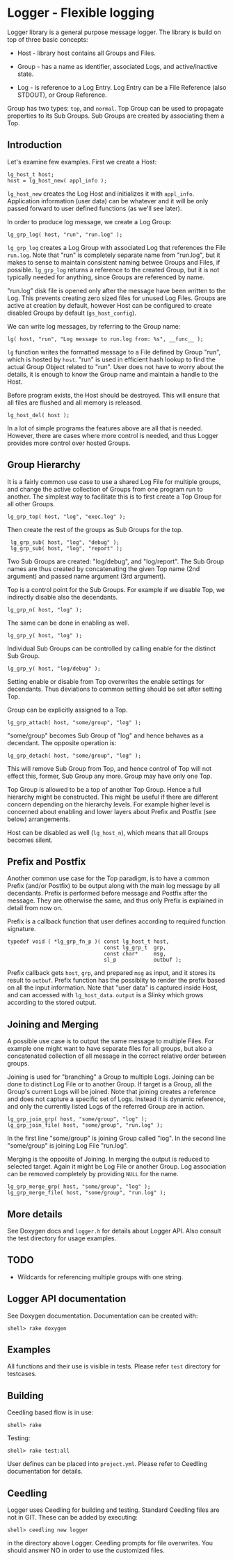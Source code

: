 # Logger - Flexible logging

Logger library is a general purpose message logger. The library is
build on top of three basic concepts:

* Host - library host contains all Groups and Files.

* Group - has a name as identifier, associated Logs, and
  active/inactive state.

* Log - is reference to a Log Entry. Log Entry can be a File Reference
  (also STDOUT), or Group Reference.

Group has two types: `top`, and `normal`. Top Group can be used to
propagate properties to its Sub Groups. Sub Groups are created by
associating them a Top.

## Introduction

Let's examine few examples. First we create a Host:

    lg_host_t host;
    host = lg_host_new( appl_info );

`lg_host_new` creates the Log Host and initializes it with
`appl_info`. Application information (user data) can be whatever and
it will be only passed forward to user defined functions (as we'll see
later).

In order to produce log message, we create a Log Group:

    lg_grp_log( host, "run", "run.log" );

`lg_grp_log` creates a Log Group with associated Log that references
the File `run.log`. Note that "run" is completely separate name from
"run.log", but it makes to sense to maintain consistent naming betwee
Groups and Files, if possible. `lg_grp_log` returns a reference to the
created Group, but it is not typically needed for anything, since
Groups are referenced by name.

"run.log" disk file is opened only after the message have been written
to the Log. This prevents creating zero sized files for unused Log
Files. Groups are active at creation by default, however Host can be
configured to create disabled Groups by default (`gs_host_config`).

We can write log messages, by referring to the Group name:

    lg( host, "run", "Log message to run.log from: %s", __func__ );

`lg` function writes the formatted message to a File defined by Group
"run", which is hosted by `host`. "run" is used in efficient hash
lookup to find the actual Group Object related to "run". User does not
have to worry about the details, it is enough to know the Group name
and maintain a handle to the Host.

Before program exists, the Host should be destroyed. This will ensure
that all files are flushed and all memory is released.

    lg_host_del( host );

In a lot of simple programs the features above are all that is
needed. However, there are cases where more control is needed, and
thus Logger provides more control over hosted Groups.


## Group Hierarchy

It is a fairly common use case to use a shared Log File for multiple
groups, and change the active collection of Groups from one program
run to another. The simplest way to facilitate this is to first create
a Top Group for all other Groups.

    lg_grp_top( host, "log", "exec.log" );

Then create the rest of the groups as Sub Groups for the top.

     lg_grp_sub( host, "log", "debug" );
     lg_grp_sub( host, "log", "report" );

Two Sub Groups are created: "log/debug", and "log/report". The Sub
Group names are thus created by concatenating the given Top name (2nd
argument) and passed name argument (3rd argument).

Top is a control point for the Sub Groups. For example if we disable
Top, we indirectly disable also the decendants.

    lg_grp_n( host, "log" );

The same can be done in enabling as well.

    lg_grp_y( host, "log" );

Individual Sub Groups can be controlled by calling enable for the
distinct Sub Group.

    lg_grp_y( host, "log/debug" );

Setting enable or disable from Top overwrites the enable settings for
decendants. Thus deviations to common setting should be set after
setting Top.

Group can be explicitly assigned to a Top.

    lg_grp_attach( host, "some/group", "log" );

"some/group" becomes Sub Group of "log" and hence behaves as a
decendant. The opposite operation is:

    lg_grp_detach( host, "some/group", "log" );

This will remove Sub Group from Top, and hence control of Top will not
effect this, former, Sub Group any more. Group may have only one Top.

Top Group is allowed to be a top of another Top Group. Hence a full
hierarchy might be constructed. This might be useful if there are
different concern depending on the hierarchy levels. For example
higher level is concerned about enabling and lower layers about Prefix
and Postfix (see below) arrangements.

Host can be disabled as well (`lg_host_n`), which means that all
Groups becomes silent.


## Prefix and Postfix

Another common use case for the Top paradigm, is to have a common
Prefix (and/or Postfix) to be output along with the main log message
by all decendants. Prefix is performed before message and Postfix
after the message. They are otherwise the same, and thus only Prefix
is explained in detail from now on.

Prefix is a callback function that user defines according to required
function signature.

    typedef void ( *lg_grp_fn_p )( const lg_host_t host,
                                   const lg_grp_t  grp,
                                   const char*     msg,
                                   sl_p            outbuf );

Prefix callback gets `host`, `grp`, and prepared `msg` as input, and
it stores its result to `outbuf`. Prefix function has the possiblity
to render the prefix based on all the input information. Note that
"user data" is captured inside Host, and can accessed with
`lg_host_data`. `output` is a Slinky which grows according to the
stored output.


## Joining and Merging

A possible use case is to output the same message to multiple
Files. For example one might want to have separate files for all
groups, but also a concatenated collection of all message in the
correct relative order between groups.

Joining is used for "branching" a Group to multiple Logs. Joining can
be done to distinct Log File or to another Group. If target is a
Group, all the Group's current Logs will be joined. Note that joining
creates a reference and does not capture a specific set of
Logs. Instead it is dynamic reference, and only the currently listed
Logs of the referred Group are in action.

    lg_grp_join_grp( host, "some/group", "log" );
    lg_grp_join_file( host, "some/group", "run.log" );

In the first line "some/group" is joining Group called "log". In the
second line "some/group" is joining Log File "run.log".

Merging is the opposite of Joining. In merging the output is reduced
to selected target. Again it might be Log File or another Group. Log
association can be removed completely by providing `NULL` for the
name.

    lg_grp_merge_grp( host, "some/group", "log" );
    lg_grp_merge_file( host, "some/group", "run.log" );



## More details

See Doxygen docs and `logger.h` for details about Logger API. Also
consult the test directory for usage examples.



## TODO

* Wildcards for referencing multiple groups with one string.




## Logger API documentation

See Doxygen documentation. Documentation can be created with:

    shell> rake doxygen


## Examples

All functions and their use is visible in tests. Please refer `test`
directory for testcases.


## Building

Ceedling based flow is in use:

    shell> rake

Testing:

    shell> rake test:all

User defines can be placed into `project.yml`. Please refer to
Ceedling documentation for details.


## Ceedling

Logger uses Ceedling for building and testing. Standard Ceedling files
are not in GIT. These can be added by executing:

    shell> ceedling new logger

in the directory above Logger. Ceedling prompts for file
overwrites. You should answer NO in order to use the customized files.

